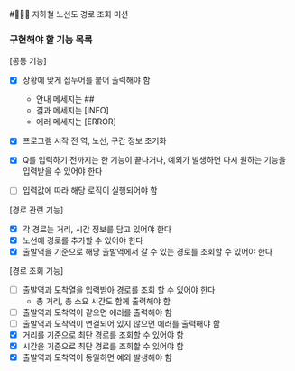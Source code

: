 #👨🏻‍💻 지하철 노선도 경로 조회 미션

### 구현해야 할 기능 목록
[공통 기능]
- [x] 상황에 맞게 접두어를 붙어 출력해야 함
    - 안내 메세지는 ##
    - 결과 메세지는 [INFO]
    - 에러 메세지는 [ERROR]
    
- [x] 프로그램 시작 전 역, 노선, 구간 정보 초기화
- [x] Q를 입력하기 전까지는 한 기능이 끝나거나, 예외가 발생하면 다시 원하는 기능을 입력받을 수 있어야 한다
- [ ] 입력값에 따라 해당 로직이 실행되어야 함

[경로 관련 기능]
- [x] 각 경로는 거리, 시간 정보를 담고 있어야 한다
- [x] 노선에 경로를 추가할 수 있어야 한다
- [x] 출발역을 기준으로 해당 출발역에서 갈 수 있는 경로를 조회할 수 있어야 한다

[경로 조회 기능]
- [ ] 출발역과 도착열을 입력받아 경로를 조회 할 수 있어야 한다
    - 총 거리, 총 소요 시간도 함께 출력해야 함
- [ ] 출발역과 도착역이 같으면 에러를 출력해야 함
- [ ] 출발역과 도착역이 연결되어 있지 않으면 에러를 출력해야 함
- [x] 거리를 기준으로 최단 경로를 조회할 수 있어야 함
- [x] 시간을 기준으로 최단 경로를 조회할 수 있어야 함
- [x] 출발역과 도착역이 동일하면 예외 발생해야 함
